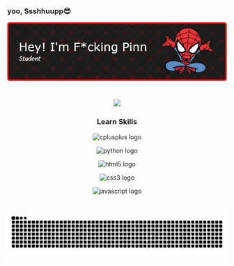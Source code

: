 ### yoo, Ssshhuupp😎

![Header](img/github-header-image.png)
###
<br clear="both">

<div align="center">
  <img height="201" src="https://media0.giphy.com/media/v1.Y2lkPTc5MGI3NjExdXB0Nzlpc2ZoZmxyMmNtOXJqZDd1N203bGgwZ2s1M2p0YWhxM2V3diZlcD12MV9pbnRlcm5hbF9naWZfYnlfaWQmY3Q9Zw/xULW8jbbeijwfB4gJa/giphy.gif"  />
</div>

<div align="center">

### Learn Skills

<p><img src="https://skillicons.dev/icons?i=cpp" height="40" alt="cplusplus logo" /></p>
<p><img src="https://skillicons.dev/icons?i=py" height="40" alt="python logo" /></p>
<p><img src="https://skillicons.dev/icons?i=html" height="40" alt="html5 logo" /></p>
<p><img src="https://skillicons.dev/icons?i=css" height="40" alt="css3 logo" /></p>
<p><img src="https://cdn.jsdelivr.net/gh/devicons/devicon/icons/javascript/javascript-original.svg" height="40" alt="javascript logo" /></p>

</div>


###

<br clear="both">

<img src="https://raw.githubusercontent.com/Mr-pin13/Mr-pin13/output/snake.svg" alt="Snake animation" />

###